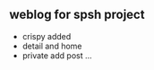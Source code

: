 <h2>weblog for spsh project</h2>

<ul>
    <li>crispy added</li>
    <li>detail and home</li>
    <li>private add post ... </li>
</ul>